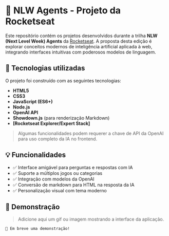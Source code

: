# 🧠 NLW Agents - Projeto da Rocketseat

Este repositório contém os projetos desenvolvidos durante a trilha **NLW (Next Level Week) Agents** da [Rocketseat](https://www.rocketseat.com.br/). A proposta desta edição é explorar conceitos modernos de inteligência artificial aplicada à web, integrando interfaces intuitivas com poderosos modelos de linguagem.

## 🚀 Tecnologias utilizadas

O projeto foi construído com as seguintes tecnologias:

- **HTML5**
- **CSS3**
- **JavaScript (ES6+)**
- **Node.js**
- **OpenAI API**
- **Showdown.js** (para renderização Markdown)
- **[Rocketseat Explorer/Expert Stack]**

> Algumas funcionalidades podem requerer a chave de API da OpenAI para uso completo da IA no frontend.

## 💡 Funcionalidades

- ✅ Interface amigável para perguntas e respostas com IA  
- ✅ Suporte a múltiplos jogos ou categorias  
- ✅ Integração com modelos da OpenAI  
- ✅ Conversão de markdown para HTML na resposta da IA  
- ✅ Personalização visual com tema moderno  

## 📸 Demonstração

> Adicione aqui um gif ou imagem mostrando a interface da aplicação.

```bash
📸 Em breve uma demonstração!
